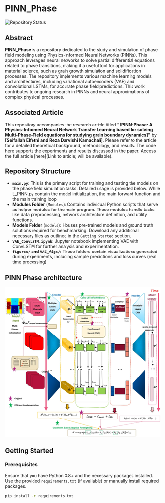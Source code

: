 # PINN_Phase

![Repository Status](https://img.shields.io/badge/status-active-brightgreen)

## Abstract
**PINN_Phase** is a repository dedicated to the study and simulation of phase field modeling using Physics-Informed Neural Networks (PINNs). This approach leverages neural networks to solve partial differential equations related to phase transitions, making it a useful tool for applications in material science, such as grain growth simulation and solidification processes. The repository implements various machine learning models and architectures, including variational autoencoders (VAE) and convolutional LSTMs, for accurate phase field predictions. This work contributes to ongoing research in PINNs and neural approximations of complex physical processes.

## Associated Article
This repository accompanies the research article titled **"[PINN-Phase: A Physics-Informed Neural Network Transfer Learning based for solving Multi-Phase-Field  equations for studying grain boundary dynamics]"** by **[Seifallah Elfetni and Reza Darvishi Kamachali]**. Please refer to the article for a detailed theoretical background, methodology, and results. The code here supports the experiments and results discussed in the paper. Access the full article [here](Link to article; will be available).

## Repository Structure

- **`main.py`**: This is the primary script for training and testing the models on the phase field simulation tasks. Detailed usage is provided below.
 While L_PINN.py contain the model initialization, the main forward function and the main training loop
- **Modules Folder** (`Modules`): Contains individual Python scripts that serve as helper modules for the main program. These modules handle tasks like data preprocessing, network architecture definition, and utility functions.
- **Models Folder** (`models`): Houses pre-trained models and ground truth solutions required for benchmarking. Download any additional necessary files as outlined in the `Getting Started` section.
- **`VAE_ConvLSTM.ipynb`**: Jupyter notebook implementing VAE with ConvLSTM for further analysis and experimentation.
- **`figures/` and `VAE_figs/`**: These folders contain visualizations generated during experiments, including sample predictions and loss curves (real time processing)

## PINN Phase architecture

![PINN Phase Framework](https://github.com/SFETNI/PINN_Phase/blob/main/PINN_Phase.jpg)



## Getting Started

### Prerequisites
Ensure that you have Python 3.8+ and the necessary packages installed. Use the provided `requirements.txt` (if available) or manually install required packages.

```bash
pip install -r requirements.txt
